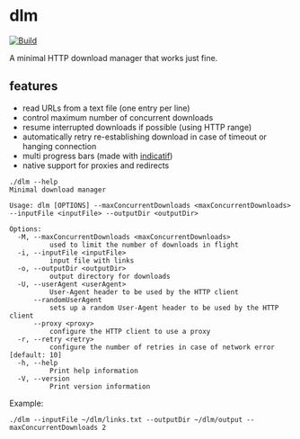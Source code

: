 # dlm
[![Build](https://github.com/agourlay/dlm/actions/workflows/ci.yml/badge.svg)](https://github.com/agourlay/dlm/actions/workflows/ci.yml)

A minimal HTTP download manager that works just fine.

## features

- read URLs from a text file (one entry per line)
- control maximum number of concurrent downloads
- resume interrupted downloads if possible (using HTTP range)
- automatically retry re-establishing download in case of timeout or hanging connection
- multi progress bars (made with [indicatif](https://github.com/mitsuhiko/indicatif))
- native support for proxies and redirects

```
./dlm --help
Minimal download manager

Usage: dlm [OPTIONS] --maxConcurrentDownloads <maxConcurrentDownloads> --inputFile <inputFile> --outputDir <outputDir>

Options:
  -M, --maxConcurrentDownloads <maxConcurrentDownloads>
          used to limit the number of downloads in flight
  -i, --inputFile <inputFile>
          input file with links
  -o, --outputDir <outputDir>
          output directory for downloads
  -U, --userAgent <userAgent>
          User-Agent header to be used by the HTTP client
      --randomUserAgent
          sets up a random User-Agent header to be used by the HTTP client
      --proxy <proxy>
          configure the HTTP client to use a proxy
  -r, --retry <retry>
          configure the number of retries in case of network error [default: 10]
  -h, --help
          Print help information
  -V, --version
          Print version information

```

Example:

```
./dlm --inputFile ~/dlm/links.txt --outputDir ~/dlm/output --maxConcurrentDownloads 2
```